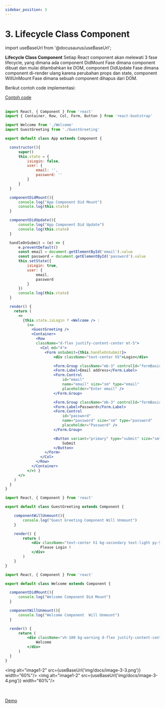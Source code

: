 ```yaml
---
sidebar_position: 3
---
```


# 3. Lifecycle Class Component

import useBaseUrl from '@docusaurus/useBaseUrl';

**Lifecycle Class Component** Setiap React component akan melewati 3 fase lifecycle, yang dimana ada component DidMount Fase dimana component dibuat dan mulai ditambahkan ke DOM, component DidUpdate Fase dimana component di-render ulang karena perubahan props dan state, component WillUnMount Fase dimana sebuah component dihapus dari DOM.

Berikut contoh code implementasi:

<a class="btn-example-code" href="https://github.com/demo-dumbways/ebook-code-results-stage-2/tree/3-frontend-react-js-hooks/src">
Contoh code
</a>

<br />
<br />

```jsx title=App.js {20-23,25-28}
import React, { Component } from 'react'
import { Container, Row, Col, Form, Button } from 'react-bootstrap'

import Welcome from './Welcome'
import GuestGreeting from './GuestGreeting'

export default class App extends Component {

  constructor(){
      super()
      this.state = {
          isLogin: false,
          user: {
              email: '',
              password: ''
          }
      }
  }

  componentDidMount(){
      console.log("App Component Did Mount")
      console.log(this.state)
  }

  componentDidUpdate(){
      console.log("App Component Did Update")
      console.log(this.state)
  }

  handleOnSubmit = (e) => {
      e.preventDefault()
      const email = document.getElementById('email').value
      const password = document.getElementById('password').value
      this.setState({
          isLogin: true,
          user: { 
              email,
              password
          }
      })
      console.log(this.state)
  }

  render() {
    return (
      <>
        {this.state.isLogin ? <Welcome /> : 
          (<>
            <GuestGreeting />
            <Container>
              <Row 
              className="d-flex justify-content-center mt-5">
                <Col md="4">
                  <Form onSubmit={this.handleOnSubmit}>
                      <div className="text-center h5">Login</div>

                      <Form.Group className="mb-3" controlId="formBasicEmail">
                      <Form.Label>Email address</Form.Label>
                      <Form.Control 
                          id="email"
                          name="email" size="sm" type="email" 
                          placeholder="Enter email" />
                      </Form.Group>

                      <Form.Group className="mb-3" controlId="formBasicPassword">
                      <Form.Label>Password</Form.Label>
                      <Form.Control 
                          id="password"
                          name="password" size="sm" type="password" 
                          placeholder="Password" />
                      </Form.Group>

                      <Button variant="primary" type="submit" size="sm">
                          Submit
                      </Button>
                  </Form>
                </Col>
              </Row>
            </Container>
          </>) }
      </>
    )
  }
}
```

```jsx title=GuestGreeting.js {5-7}
import React, { Component } from 'react'

export default class GuestGreeting extends Component {

    componentWillUnmount(){
        console.log("Guest Greeting Component Will Unmount")
    }

    render() {
        return (
            <div className="text-center h1 bg-secondary text-light py-5">
                Please Login !
            </div>
        )
    }
}
```

```jsx title=Welcome.js {5-7,9-11}
import React, { Component } from 'react'

export default class Welcome extends Component {

  componentDidMount(){
      console.log("Welcome Component Did Mount")
  }

  componentWillUnmount(){
      console.log("Welcome Component  Will Unmount")
  }

  render() {
      return (
          <div className="vh-100 bg-warning d-flex justify-content-center align-items-center h1 mb-0">
              Welcome
          </div>
      )
  }
}

```

<img alt="image1-2" src={useBaseUrl('img/docs/image-3-3.png')} width="60%"/>
<img alt="image1-2" src={useBaseUrl('img/docs/image-3-4.png')} width="60%"/>

<br />
<br />

<div>
<a class="btn-demo" href="https://ebook-code-results-stage-2-git-3-frontend-132813-demo-dumbways.vercel.app/">
Demo
</a>
</div>